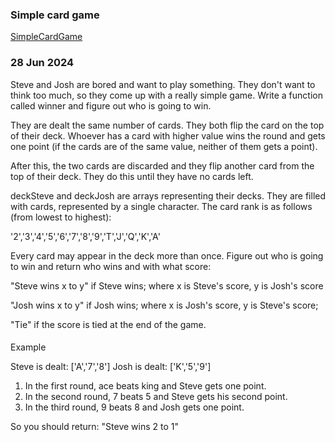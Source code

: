 ### Simple card game 
[SimpleCardGame](https://www.codewars.com/kata/53417de006654f4171000587/discuss)

### 28 Jun 2024
Steve and Josh are bored and want to play something. They don't want to think too much, so they come up with a really simple game. Write a function called winner and figure out who is going to win.

They are dealt the same number of cards. They both flip the card on the top of their deck. Whoever has a card with higher value wins the round and gets one point (if the cards are of the same value, neither of them gets a point). 

After this, the two cards are discarded and they flip another card from the top of their deck. They do this until they have no cards left.

deckSteve and deckJosh are arrays representing their decks. They are filled with cards, represented by a single character. The card rank is as follows (from lowest to highest):

'2','3','4','5','6','7','8','9','T','J','Q','K','A'

Every card may appear in the deck more than once. Figure out who is going to win and return who wins and with what score:

"Steve wins x to y" if Steve wins; where x is Steve's score, y is Josh's score

"Josh wins x to y" if Josh wins; where x is Josh's score, y is Steve's score;

"Tie" if the score is tied at the end of the game.

####
Example

Steve is dealt: ['A','7','8']
Josh is dealt: ['K','5','9']

1. In the first round, ace beats king and Steve gets one point.
2. In the second round, 7 beats 5 and Steve gets his second point.
3. In the third round, 9 beats 8 and Josh gets one point.

So you should return: "Steve wins 2 to 1"